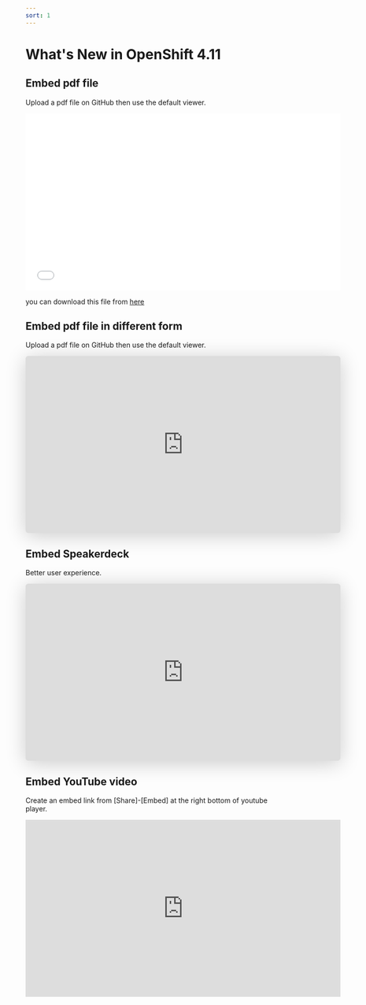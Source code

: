 ```yaml
---
sort: 1
---
```

# What's New in OpenShift 4.11

## Embed pdf file

Upload a pdf file on GitHub then use the default viewer.

<embed src="../pdf/What_s_New_in_OpenShift_4.11_-_Public.pdf#&scrollbar=0&view=Fit&viewrect=0,0,570,0" width="640" height="360" hspace="0" vspace="0">

you can download this file from [here](../pdf/What_s_New_in_OpenShift_4.11_-_Public.pdf)

## Embed pdf file in different form

Upload a pdf file on GitHub then use the default viewer.

<iframe class="speakerdeck-iframe" frameborder="0" src="https://github.com/rh-mobb-aot/documentation/blob/master/docs/pdf/What_s_New_in_OpenShift_4.11_-_Public.pdf" title="What's New in OpenShift 4.11" allowfullscreen="true" mozallowfullscreen="true" webkitallowfullscreen="true" style="border: 0px; background: padding-box padding-box rgba(0, 0, 0, 0.1); margin: 0px; padding: 0px; border-radius: 6px; box-shadow: rgba(0, 0, 0, 0.2) 0px 5px 40px; width: 640px; height: 360px;" data-ratio="1.78343949044586"></iframe>


## Embed Speakerdeck

Better user experience. 

<iframe class="speakerdeck-iframe" frameborder="0" src="https://speakerdeck.com/player/cd8ad94c391c42739b969d1c288a95d7" title="What's New in OpenShift 4.11" allowfullscreen="true" mozallowfullscreen="true" webkitallowfullscreen="true" style="border: 0px; background: padding-box padding-box rgba(0, 0, 0, 0.1); margin: 0px; padding: 0px; border-radius: 6px; box-shadow: rgba(0, 0, 0, 0.2) 0px 5px 40px; width: 640px; height: 360px;" data-ratio="1.78343949044586"></iframe>


## Embed YouTube video

Create an embed link from [Share]-[Embed] at the right bottom of youtube player.

<iframe width="640" height="360" src="https://www.youtube.com/embed/6QJhJTPY2mI" title="YouTube video player" frameborder="0" allow="accelerometer; autoplay; clipboard-write; encrypted-media; gyroscope; picture-in-picture" allowfullscreen></iframe>
